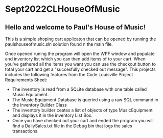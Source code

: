 # Sept2022CLHouseOfMusic
<h2>Hello and welcome to Paul's House of Music!</h2>

<p>This is a simple shoping cart applicaton that can be opened by running the paulshouseofmusic.sln solution found n the main file.</p>
<p>Once opened runing the program will open the WPF window and populate and inventory list which you can then add items of to your cart.
When you've gathered all the items you want you can use the checkout button to total your cart and get a "succesfully checked out message".
This projects includes the following features from the Code Louisville Project Requirements Sheet:</p>

<ul>
<li>The inventory is read from a SQLite database with one table called Music Equipment.</li>
<li>The Music Equipment Database is queried using a raw SQL command in the Inventory Builder Class</li>
<li>The inventory builder ceates a list of objects of type MusicEquipment and displays it in the inventory List Box.</li>
<li>Once you have checked out your cart and ended the program you will find a DailySales.txt file in the Debug bin that logs the sales transactions.</li>
</ul>